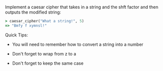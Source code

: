 Implement a caesar cipher that takes in a string and the shft factor and then outputs the modified string:

```ruby
> caesar_cipher("What a string!", 5)
=> "Bmfy f xymnsl!"
```

Quick Tips:

- You will need to remember how to convert a string into a number

- Don't forget to wrap from z to a

- Don't forget to keep the same case
